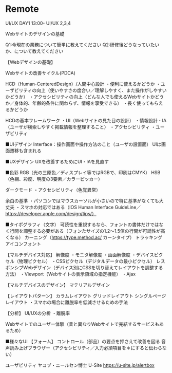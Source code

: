 # Remote
UI/UX DAY1 13:00-
UI/UX 2,3,4

Webサイトのデザインの基礎

Q1:今現在の業務について簡単に教えてください
Q2:研修後どうなっていたいか、について教えてください


【Webデザインの基礎】

Webサイトの改善サイクル(PDCA)

HCD（Human-CenteredDesign）/人間中心設計
・便利に使えるかどうか
・ユーザビリティの向上（使いやすさの度合い／理解しやすく、また操作がしやすいかどうか）
・アクセシビリティの向上（どんな人でも使えるWebサイトかどうか／身体的、年齢的条件に関わらず、情報を享受できる）
・長く使ってもらえるかどうか

HCDの基本フレームワーク
・UI（Webサイトの見た目の設計）
・情報設計・IA（ユーザが検索しやすく掲載情報を整理すること）
・アクセシビリティ
・ユーザビリティ

■UIデザイン
Interface：操作画面や操作方法のこと（ユーザの設置面）
UIは画面遷移も含まれる

■UXデザイン
UXを改善するためにUI・IAを見直す

■色彩
RGB（光の三原色／ディスプレイ等ではRGBで、印刷はCMYK）
HSB（色相、彩度、明度の3要素／カラーピッカー）

ダークモード
・アクセシビリティ（色覚異常）

余白の基準
・パソコンではマウスカーソルが小さいので特に基準がなくても大丈夫
・スマホの対応ではある（IOS Human Interface GuideLine／https://developer.apple.com/design/tips/）

■タイポグラフィ（文字）
可読性を重視するなら、フォントの書体だけではなく行間を調整する必要がある（フォンたサイズの1.2～1.5倍の行間が可読性が高くなる）
カーニング（https://type.method.ac/ カーンタイプ）
トラッキング
アイコンフォント

【マルチデバイス対応】
解像度
・モニタ解像度
・画面解像度
・デバイスピクセル（物理ピクセル）
・CSSピクセル（デジタルデータの最小ピクセル）
レスポンシブWebデザイン（デバイス別にCSSを切り替えてレイアウトを調整する方法）
・Viewport（Webサイトの表示領域の指定機能）
・Ajax

【マルチデバイスのデザイン】
マテリアルデザイン

【レイアウトパターン】
カラムレイアウト
グリッドレイアウト
シングルページレイアウト
・スマホの場合に離脱率を低減させるための手法

【分析】
UI/UXの分析
・離脱率

Webサイトでのユーザー体験（昔と異なりWebサイトで完結するサービスもあるため）


■様々なUI
【フォーム】
コントロール（部品）の要点を押さえて改善を図る
音声読み上げブラウザー（アクセシビリティ／入力必須項目を＊にすると伝わらない）

ユーザビリティ
ヤコブ・ニールセン博士
U-Site
https://u-site.jp/alertbox















